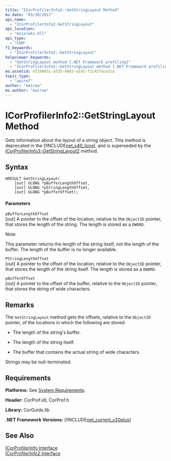 ```yaml
---
title: "ICorProfilerInfo2::GetStringLayout Method"
ms.date: "03/30/2017"
api_name: 
  - "ICorProfilerInfo2.GetStringLayout"
api_location: 
  - "mscorwks.dll"
api_type: 
  - "COM"
f1_keywords: 
  - "ICorProfilerInfo2::GetStringLayout"
helpviewer_keywords: 
  - "GetStringLayout method [.NET Framework profiling]"
  - "ICorProfilerInfo2::GetStringLayout method [.NET Framework profiling]"
ms.assetid: 43189651-a535-4803-a1d1-f1c427ace2ca
topic_type: 
  - "apiref"
author: "mairaw"
ms.author: "mairaw"
---
```

# ICorProfilerInfo2::GetStringLayout Method
Gets information about the layout of a string object. This method is deprecated in the [!INCLUDE[net_v40_long](../../../../includes/net-v40-long-md.md)], and is superseded by the [ICorProfilerInfo3::GetStringLayout2](../../../../docs/framework/unmanaged-api/profiling/icorprofilerinfo3-getstringlayout2-method.md) method.  
  
## Syntax  
  
```  
HRESULT GetStringLayout(  
    [out] ULONG *pBufferLengthOffset,  
    [out] ULONG *pStringLengthOffset,  
    [out] ULONG *pBufferOffset);  
```  
  
#### Parameters  
 `pBufferLengthOffset`  
 [out] A pointer to the offset of the location, relative to the `ObjectID` pointer, that stores the length of the string. The length is stored as a `DWORD`.  
  
> [!NOTE]
>  This parameter returns the length of the string itself, not the length of the buffer. The length of the buffer is no longer available.  
  
 `PStringLengthOffset`  
 [out] A pointer to the offset of the location, relative to the `ObjectID` pointer, that stores the length of the string itself. The length is stored as a `DWORD`.  
  
 `pBufferOffset`  
 [out] A pointer to the offset of the buffer, relative to the `ObjectID` pointer, that stores the string of wide characters.  
  
## Remarks  
 The `GetStringLayout` method gets the offsets, relative to the `ObjectID` pointer, of the locations in which the following are stored:  
  
-   The length of the string's buffer.  
  
-   The length of the string itself.  
  
-   The buffer that contains the actual string of wide characters.  
  
 Strings may be null-terminated.  
  
## Requirements  
 **Platforms:** See [System Requirements](../../../../docs/framework/get-started/system-requirements.md).  
  
 **Header:** CorProf.idl, CorProf.h  
  
 **Library:** CorGuids.lib  
  
 **.NET Framework Versions:** [!INCLUDE[net_current_v20plus](../../../../includes/net-current-v20plus-md.md)]  
  
## See Also  
 [ICorProfilerInfo Interface](../../../../docs/framework/unmanaged-api/profiling/icorprofilerinfo-interface.md)  
 [ICorProfilerInfo2 Interface](../../../../docs/framework/unmanaged-api/profiling/icorprofilerinfo2-interface.md)
